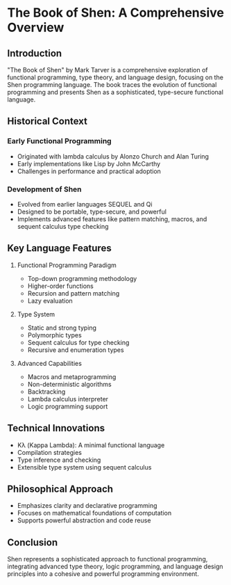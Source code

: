 # The Book of Shen: A Comprehensive Overview

## Introduction
"The Book of Shen" by Mark Tarver is a comprehensive exploration of functional programming, type theory, and language design, focusing on the Shen programming language. The book traces the evolution of functional programming and presents Shen as a sophisticated, type-secure functional language.

## Historical Context
### Early Functional Programming
- Originated with lambda calculus by Alonzo Church and Alan Turing
- Early implementations like Lisp by John McCarthy
- Challenges in performance and practical adoption

### Development of Shen
- Evolved from earlier languages SEQUEL and Qi
- Designed to be portable, type-secure, and powerful
- Implements advanced features like pattern matching, macros, and sequent calculus type checking

## Key Language Features
1. Functional Programming Paradigm
   - Top-down programming methodology
   - Higher-order functions
   - Recursion and pattern matching
   - Lazy evaluation

2. Type System
   - Static and strong typing
   - Polymorphic types
   - Sequent calculus for type checking
   - Recursive and enumeration types

3. Advanced Capabilities
   - Macros and metaprogramming
   - Non-deterministic algorithms
   - Backtracking
   - Lambda calculus interpreter
   - Logic programming support

## Technical Innovations
- Kλ (Kappa Lambda): A minimal functional language
- Compilation strategies
- Type inference and checking
- Extensible type system using sequent calculus

## Philosophical Approach
- Emphasizes clarity and declarative programming
- Focuses on mathematical foundations of computation
- Supports powerful abstraction and code reuse

## Conclusion
Shen represents a sophisticated approach to functional programming, integrating advanced type theory, logic programming, and language design principles into a cohesive and powerful programming environment.
